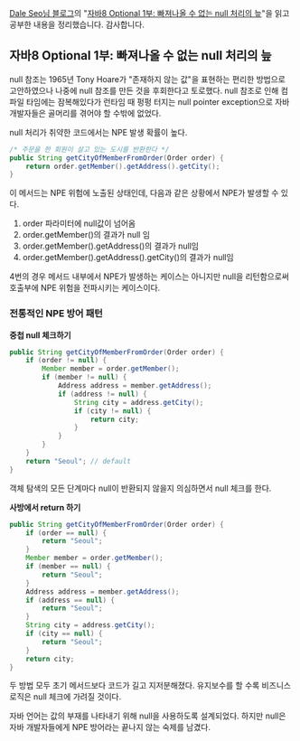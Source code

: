 [Dale Seo님 블로그](https://www.daleseo.com/)의 "[자바8 Optional 1부: 빠져나올 수 없는 null 처리의 늪](https://www.daleseo.com/java8-optional-before/)"을 읽고 공부한 내용을 정리했습니다. 감사합니다.

## 자바8 Optional 1부: 빠져나올 수 없는 null 처리의 늪

null 참조는 1965년 Tony Hoare가 "존재하지 않는 값"을 표현하는 편리한 방법으로 고안하였으나 나중에 null 참조를 만든 것을 후회한다고 토로했다. null 참조로 인해 컴파일 타임에는 잠복해있다가 런타임 때 펑펑 터지는 null pointer exception으로 자바 개발자들은 골머리를 겪어야 할 수밖에 없었다. 

null 처리가 취약한 코드에서는 NPE 발생 확률이 높다. 

```java
/* 주문을 한 회원이 살고 있는 도시를 반환한다 */
public String getCityOfMemberFromOrder(Order order) {
	return order.getMember().getAddress().getCity();
}
```

이 메서드는 NPE 위험에 노출된 상태인데, 다음과 같은 상황에서 NPE가 발생할 수 있다.

1. order 파라미터에 null값이 넘어옴
2. order.getMember()의 결과가 null 임
3. order.getMember().getAddress()의 결과가 null임
4. order.getMember().getAddress().getCity()의 결과가 null임

4번의 경우 메서드 내부에서 NPE가 발생하는 케이스는 아니지만 null을 리턴함으로써 호출부에 NPE 위험을 전파시키는 케이스이다.

### 전통적인 NPE 방어 패턴

**중첩 null 체크하기**

```java
public String getCityOfMemberFromOrder(Order order) {
	if (order != null) {
		Member member = order.getMember();
		if (member != null) {
			Address address = member.getAddress();
			if (address != null) {
				String city = address.getCity();
				if (city != null) {
					return city;
				}
			}
		}
	}
	return "Seoul"; // default
}
```

객체 탐색의 모든 단계마다 null이 반환되지 않을지 의심하면서 null 체크를 한다. 

**사방에서 return 하기**

```java
public String getCityOfMemberFromOrder(Order order) {
	if (order == null) {
		return "Seoul";
	}
	Member member = order.getMember();
	if (member == null) {
		return "Seoul";
	}
	Address address = member.getAddress();
	if (address == null) {
		return "Seoul";
	}
	String city = address.getCity();
	if (city == null) {
		return "Seoul";
	}
	return city;
}
```

두 방법 모두 초기 메서드보다 코드가 길고 지저분해졌다. 유지보수를 할 수록 비즈니스 로직은 null 체크에 가려질 것이다. 

자바 언어는 값의 부재를 나타내기 위해 null을 사용하도록 설계되었다. 하지만 null은 자바 개발자들에게 NPE 방어라는 끝나지 않는 숙제를 남겼다.

